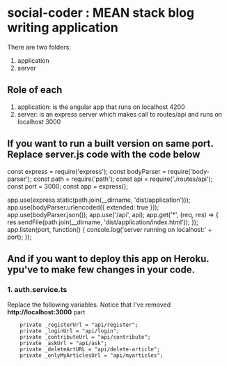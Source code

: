 # social-coder :  MEAN stack blog writing application

There are two folders:

1) application
2) server

## Role of each

1) application: is the angular app that runs on localhost 4200
2) server: is an express server which makes call to routes/api and runs on localhost 3000

## If you want to run a built version on same port. Replace server.js code with the code below

const express = require('express');
const bodyParser = require('body-parser');
const path = require('path');
const api = require('./routes/api');
const port = 3000;
const app = express();

app.use(express.static(path.join(__dirname, 'dist/application')));
app.use(bodyParser.urlencoded({ extended: true }));
app.use(bodyParser.json());
app.use('/api', api);
app.get('*', (req, res) => {
    res.sendFile(path.join(__dirname, 'dist/application/index.html'));
});
app.listen(port, function() {
    console.log('server running on localhost:' + port);
});

## And if you want to deploy this app on Heroku. ypu've to make few changes in your code.

### 1. auth.service.ts
Replace the following variables. Notice that I've removed **http://localhost:3000** part
```
    private _registerUrl = "api/register";
    private _loginUrl = "api/login";
    private _contributeUrl = "api/contribute";
    private _askUrl = "api/ask";
    private _deleteArtURL = "api/delete-article";
    private _onlyMyArticlesUrl = "api/myarticles";
```
